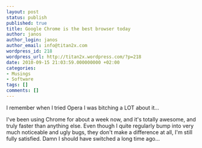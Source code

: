 ```yaml
---
layout: post
status: publish
published: true
title: Google Chrome is the best browser today
author: janos
author_login: janos
author_email: info@titan2x.com
wordpress_id: 218
wordpress_url: http://titan2x.wordpress.com/?p=218
date: 2010-09-15 21:03:59.000000000 +02:00
categories:
- Musings
- Software
tags: []
comments: []
---
```

I remember when I tried Opera I was bitching a LOT about it...

I've been using Chrome for about a week now, and it's totally awesome, and truly faster than anything else. Even though I quite regularly bump into very much noticeable and ugly bugs, they don't make a difference at all, I'm still fully satisfied. Damn I should have switched a long time ago...
